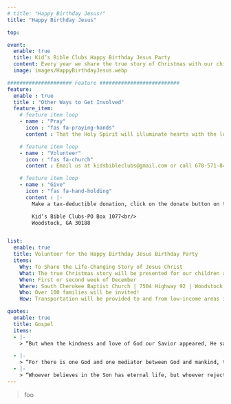 ```yaml
---
# title: "Happy Birthday Jesus!"
title: "Happy Birthday Jesus"

top:

event:
  enable: true
  title: Kid’s Bible Clubs Happy Birthday Jesus Party
  content: Every year we share the true story of Christmas with our children and their families while providing dinner for everyone. Each student will also receive a gift for Christmas and cake to celebrate Jesus’ birthday.
  image: images/HappyBirthdayJesus.webp

##################### Feature ##########################
feature:
  enable : true
  title : "Other Ways to Get Involved"
  feature_item:
    # feature item loop
    - name : "Pray"
      icon : "fas fa-praying-hands"
      content : That the Holy Spirit will illuminate hearts with the love and light of the Gospel of Jesus Christ

    # feature item loop
    - name : "Volunteer"
      icon : "fas fa-church"
      content : Email us at kidsbibleclubs@gmail.com or call 678-571-8409

    # feature item loop
    - name : "Give"
      icon : "fas fa-hand-holding"
      content : |-
        Make a tax-deductible donation, click on the donate button on the bottom, or mail a check to

        Kid’s Bible Clubs-PO Box 1077<br/>
        Woodstock, GA 30188


list:
  enable: true
  title: Volunteer for the Happy Birthday Jesus Birthday Party
  items:
    Why: To Share the Life-Changing Story of Jesus Christ
    What: The true Christmas story will be presented for our children and their families. Each student will receive dinner, a Christmas gift and Jesus’ birthday cake.
    When: First or second week of December
    Where: South Cherokee Baptist Church | 7504 Highway 92 | Woodstock, GA 30189
    Who: Over 100 families will be invited!
    How: Transportation will be provided to and from low-income areas in Cherokee County by Kid’s Bible Clubs. With your help, all aspects of this event will be funded and staffed!

quotes:
  enable: true
  title: Gospel
  items:
  - |-
    > “But when the kindness and love of God our Savior appeared, He saved us not because of righteous things we had done, but because of His mercy. He saved us by the washing of rebirth and renewal of the Holy Spirit whom He poured out on us generously through Jesus Christ our Savior so that having been justified by His grace, we might become heirs, having the hope of eternal life.” <br/><br /> Titus 3:4-7

  - |-
    > “For there is one God and one mediator between God and mankind, the man Christ Jesus” <br/><br />1 Timothy 2:5
  - |-
    > “Whoever believes in the Son has eternal life, but whoever rejects the son will not see life, for God’s wrath remains on Him.” <br/><br />John 3:36
---
```

<!-- ### Why Volunteer for the Happy Birthday Jesus Birthday Party? -->


<blockquote>
foo
</blockquote>



